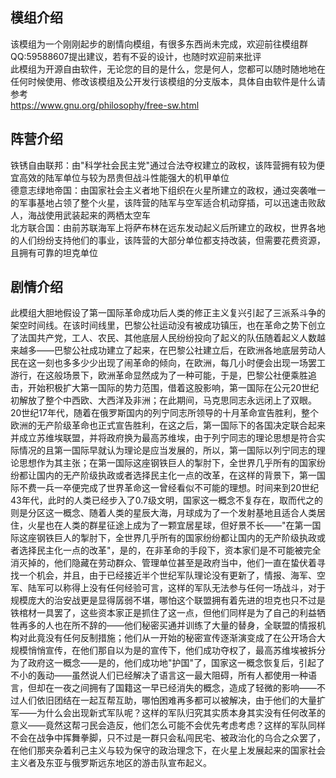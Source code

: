 ## 模组介绍
该模组为一个刚刚起步的剧情向模组，有很多东西尚未完成，欢迎前往模组群QQ:59588607提出建议，若有不妥的设计，也随时欢迎前来批评<br>
此模组为开源自由软件，无论您的目的是什么，您是何人，您都可以随时随地地在任何时候使用、修改该模组及公开发行该模组的分支版本，具体自由软件是什么请参考<br>https://www.gnu.org/philosophy/free-sw.html<br>
## 阵营介绍
铁锈自由联邦：由"科学社会民主党"通过合法夺权建立的政权，该阵营拥有较为便宜高效的陆军单位与较为昂贵但战斗性能强大的机甲单位<br>
德意志绿地帝国：由国家社会主义者地下组织在火星所建立的政权，通过突袭唯一的军事基地占领了整个火星，该阵营的陆军与空军适合机动穿插，可以迅速击败敌人，海战使用武装起来的两栖太空车<br>
北方联合国：由前苏联海军上将萨布林在远东发动起义后所建立的政权，世界各地的人们纷纷支持他们的事业，该阵营的大部分单位都支持改装，但需要花费资源，且拥有可靠的坦克单位<br>
## 剧情介绍
此模组大胆地假设了第一国际革命成功后人类的修正主义复兴引起了三派系斗争的架空时间线。在该时间线里，巴黎公社运动没有被成功镇压，也在革命之势下创立了法国共产党，工人、农民、其他底层人民纷纷投向了起义的队伍随着起义人数越来越多——巴黎公社成功建立了起来，在巴黎公社建立后，在欧洲各地底层劳动人民在这一刻也多多少少出现了闹革命的倾向，在欧洲，每几小时便会出现一场罢工游行，在这般场景下，欧洲革命显然成为了一种可能，于是，巴黎公社便乘胜追击，开始积极扩大第一国际的势力范围，借着这股影响，第一国际在公元20世纪初解放了整个中西欧、大西洋及非洲；在此期间，马克思同志永远闭上了双眼。20世纪17年代，随着在俄罗斯国内的列宁同志所领导的十月革命宣告胜利，整个欧洲的无产阶级革命也正式宣告胜利，在这之后，第一国际下的各国决定联合起来并成立苏维埃联盟，并将政府换为最高苏维埃，由于列宁同志的理论思想是符合实际情况的且第一国际早就认为理论是应当发展的，所以，第一国际以列宁同志的理论思想作为其主张；在第一国际这座钢铁巨人的掣肘下，全世界几乎所有的国家纷纷都让国内的无产阶级执政或者选择民主化一点的改革，在这样的背景下，第一国际不费一兵一卒便完成了世界革命这一曾经看似不可能的理想。时间来到20世纪43年代，此时的人类已经步入了0.7级文明，国家这一概念不复存在，取而代之的则是分区这一概念、随着人类的星辰大海，月球成为了一个发射基地且适合人类居住，火星也在人类的群星征途上成为了一颗宜居星球，但好景不长——"在第一国际这座钢铁巨人的掣肘下，全世界几乎所有的国家纷纷都让国内的无产阶级执政或者选择民主化一点的改革"，是的，在非革命的手段下，资本家们是不可能被完全消灭掉的，他们隐藏在劳动群众、管理单位甚至是政府当中，他们一直在蛰伏着寻找一个机会，并且，由于已经接近半个世纪军队理论没有更新了，情报、海军、空军、陆军可以称得上没有任何经验可言，这样的军队无法参与任何一场战斗，对于规模庞大的治安战更是显得孱弱不堪，哪怕这个联盟拥有着先进的坦克也只不过是铁棺材一具罢了，这些资本家正是抓住了这一点，但他们同样是为了自己的利益牺牲再多的人也在所不辞的——他们秘密买通并训练了大量的替身，全联盟的情报机构对此竟没有任何反制措施；他们从一开始的秘密宣传逐渐演变成了在公开场合大规模悄悄宣传，在他们那自以为是的宣传下，他们成功夺权了，最高苏维埃被拆分为了政府这一概念——是的，他们成功地"护国"了，国家这一概念恢复后，引起了不小的轰动——虽然说人们已经解决了语言这一最大阻碍，所有人都使用一种语言，但却在一夜之间拥有了国籍这一早已经消失的概念，造成了轻微的影响——不过人们依旧团结在一起互帮互助，哪怕困难再多都可以被解决，由于他们的大量扩军——为什么会出现新式军队呢？这样的军队归究其实质本身其实没有任何改革的意义——竟然这帮刁民会造反，他们怎么可能不会优先考虑考虑？这样的军队同样不会在战争中挥舞拳脚，只不过是一群只会私闯民宅、被政治化的乌合之众罢了，在他们那夹杂着利己主义与较为保守的政治理念下，在火星上发展起来的国家社会主义者及东亚与俄罗斯远东地区的游击队宣布起义。
